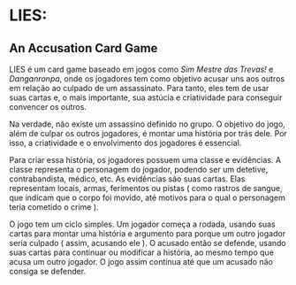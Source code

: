 # LIES:
## An Accusation Card Game

LIES é um card game baseado em jogos como *Sim Mestre das Trevas!* e *Danganronpa*, onde os jogadores tem como objetivo acusar uns aos outros em relação ao culpado de um assassinato. Para tanto, eles tem de usar suas cartas e, o mais importante, sua astúcia e criatividade para conseguir convencer os outros.

Na verdade, não existe um assassino definido no grupo. O objetivo do jogo, além de culpar os outros jogadores, é montar uma história por trás dele. Por isso, a criatividade e o envolvimento dos jogadores é essencial. 

Para criar essa história, os jogadores possuem uma classe e evidências. A classe representa o personagem do jogador, podendo ser um detetive, contrabandista, médico, etc. As evidências são suas cartas. Elas representam locais, armas, ferimentos ou pistas ( como rastros de sangue, que indicam que o corpo foi movido, até motivos para o qual o personagem teria cometido o crime ).

O jogo tem um ciclo simples. Um jogador começa a rodada, usando suas cartas para montar uma história e argumento para porque um outro jogador seria culpado ( assim, acusando ele ). O acusado então se defende, usando suas cartas para continuar ou modificar a história, ao mesmo tempo que acusa um outro jogador. O jogo assim continua até que um acusado não consiga se defender.
